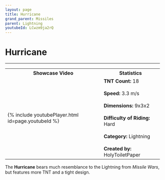 ```yaml
---
layout: page
title: Hurricane
grand_parent: Missiles
parent: Lightning
youtubeId: LCwzm9ja2rQ
---
```

# Hurricane
---

<table>
    <tr>
        <th>Showcase Video</th>
        <th>Statistics</th>
    </tr>
    <tr>
        <td>{% include youtubePlayer.html id=page.youtubeId %}</td>
        <td>
            <b>TNT Count:</b> 18<br><br>
            <b>Speed:</b> 3.3 m/s<br><br>
            <b>Dimensions:</b> 9x3x2<br><br>
            <b>Difficulty of Riding:</b> Hard<br><br>
            <b>Category:</b> Lightning<br><br>
            <b>Created by:</b> HolyToiletPaper
        </td>
    </tr>
</table>

The **Hurricane** bears much resemblance to the Lightning from *Missile Wars*, but features more TNT and a tight design.